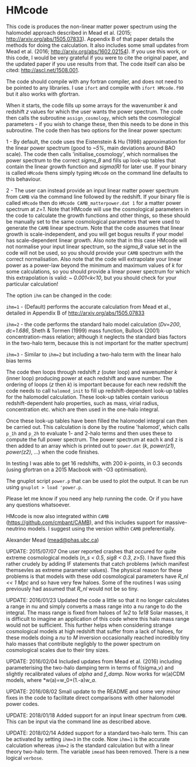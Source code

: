 # HMcode

This code is produces the non-linear matter power spectrum using the halomodel approach described in Mead et al. (2015; http://arxiv.org/abs/1505.07833). Appendix B of that paper details the methods for doing the calculation. It also includes some small updates from Mead et al. (2016; http://arxiv.org/abs/1602.02154). If you use this work, or this code, I would be very grateful if you were to cite the original paper, and the updated paper if you use results from that. The code itself can also be cited: http://ascl.net/1508.001.

The code should compile with any fortran compiler, and does not need to be pointed to any libraries. I use ```ifort``` and compile with ```ifort HMcode.f90``` but it also works with gfortran.

When it starts, the code fills up some arrays for the wavenumber *k* and redshift *z* values for which the user wants the power spectrum. The code then calls the subroutine ```assign_cosmology```, which sets the cosmological parameters - if you wish to change these, then this needs to be done in this subroutine. The code then has two options for the linear power spectum:

1 - By default, the code uses the Eistenstein & Hu (1998) approximation for the linear power spectrum (good to *~5%*, main deviations around BAO scale). The code then calls 'initialise_cosmology', which normalises the power spectrum to the correct *sigma_8* and fills up look-up tables that contain the linear growth function and *sigma(R)* for later use. If your binary is called ```HMcode``` thens simply typing ```HMcode``` on the command line defaults to this behaviour.

2 - The user can instead provide an input linear matter power spectrum from ```CAMB``` via the command line followed by the redshift. If your binary file is called ```HMcode``` then do ```HMcode CAMB_matterpower.dat 1``` for a matter power spectrum at *z=1*. Note that HMcode will use the cosmological parameters in the code to calculate the growth functions and other things, so these should be manually set to the same cosmological parameters that were used to generate the ```CAMB``` linear spectrum. Note that the code assumes that linear growth is scale-independent, and you will get bogus results if your model has scale-dependent linear growth. Also note that in this case HMcode will not normalise your input linear spectrum, so the *sigma_8* value set in the code will not be used, so you should provide your ```CAMB``` spectrum with the correct normalisation. Also note that the code will extrapolate your linear power as a power-law beyond the minimum and maximum values of *k* for some calculations, so you should provide a linear power spectrum for which this extrapolation is valid: ~ *0.001<k<10*, but you should check for your particular calculation!

The option ```ihm``` can be changed in the code:

```ihm=1``` - (Default) performs the accurate calculation from Mead et al., detailed in Appendix B of http://arxiv.org/abs/1505.07833 

```ihm=2``` - the code performs the standard halo model calculation (*Dv=200*, *dc=1.686*, Sheth & Tormen (1999) mass function, Bullock (2001) concentration-mass relation; although it neglects the standard bias factors in the two-halo term, because this is not important for the matter spectrum)

```ihm=3``` - Similar to ```ihm=2``` but including a two-halo term with the linear halo bias terms

The code then loops through redshift *z* (outer loop) and wavenumber *k* (inner loop) producing power at each redshift and wave number. The ordering of loops (*z* then *k*) is important because for each new redshift the code needs to call ```halomod_init``` to fill up redshift-dependent look-up tables for the halomodel calculation. These look-up tables contain various redshift-dependent halo properties, such as mass, virial radius, concentration etc. which are then used in the one-halo integral.

Once these look-up tables have been filled the halomodel integral can then be carried out. This calculation is done by the routine 'halomod', which calls ```p_1h``` and ```p_2h``` to evaluate 1- and 2-halo terms and then uses these to compute the full power spectrum. The power spectrum at each k and z is then added to an array which is printed out to ```power.dat``` (*k*, *power(z1)*, *power(z2)*, ...) when the code finishes.

In testing I was able to get 16 redshifts, with 200 *k*-points, in 0.3 seconds (using gfortran on a 2015 Macbook with -O3 optimisation). 

The gnuplot script ```power.p``` that can be used to plot the output. It can be run using ```gnuplot > load 'power.p```.

Please let me know if you need any help running the code. Or if you have any questions whatsoever.

HMcode is now also integrated within ```CAMB``` (https://github.com/cmbant/CAMB), and this includes support for massive-neutrino models. I suggest using the version within ```CAMB``` preferentially.

Alexander Mead
(mead@phas.ubc.ca)

UPDATE: 2015/07/07
One user reported crashes that occured for quite extreme cosmological models (*n_s < 0.5*, *sig8 < 0.3*, *z>5*). I have fixed this rather crudely by adding IF statements that catch problems (which manifest themsevles as extreme parameter values). The physical reason for these problems is that models with these odd cosmological parameters have *R_nl << 1 Mpc* and so have very few haloes. Some of the routines I was using previously had assumed that *R_nl* would not be so tiny.

UPDATE: 2016/01/23
Updated the code a little so that it no longer calculates a range in nu and simply converts a mass range into a nu range to do the integral. The mass range is fixed from haloes of *1e2* to *1e18* Solar masses, it is difficult to imagine an application of this code where this halo mass range would not be sufficient. This further helps when considering strange cosmological models at high redshift that suffer from a lack of haloes, for these models doing a *nu* to *M* inversion occasionally reached incredibly tiny halo masses that contribute negligbly to the power spectrum on cosmological scales due to their tiny sizes.

UPDATE: 2016/02/04
Included updates from Mead et al. (2016) including parameterising the two-halo damping term in terms of f(sigma_v) and slightly recalibrated values of *alpha* and *f_damp*. Now works for w(a)CDM models, where *w(a)=w_0+(1.-a)*w_a*.

UPDATE: 2016/08/02
Small update to the README and some very minor fixes in the code to facilitate direct comparisons with other halomodel power codes.

UPDATE: 2018/01/18
Added support for an input linear spectrum from ```CAMB```. This can be input via the command line as described above.

UPDATE: 2018/02/14
Added support for a standard two-halo term. This can be activated by setting ```ihm=3``` in the code. Now ```ihm=1``` is the accurate calculation whereas ```ihm=2``` is the standard calculation but with a linear theory two-halo term. The variable ```imead``` has been removed. There is a new logical ```verbose```.
